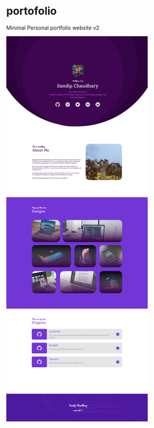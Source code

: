 # portofolio
Minimal Personal portfolio website v2

![Design File](design/portfolio.jpg "Portfolio")

